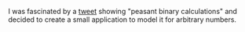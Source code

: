 I was fascinated by a [tweet][1] showing "peasant binary calculations" and decided
to create a small application to model it for arbitrary numbers.

[1]: https://twitter.com/buzz/status/1447968191523672067